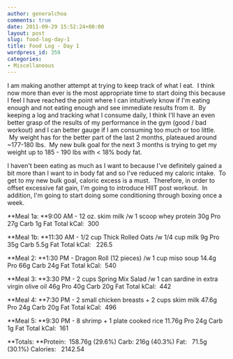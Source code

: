 ```yaml
---
author: generalchoa
comments: true
date: 2011-09-29 15:52:24+00:00
layout: post
slug: food-log-day-1
title: Food Log - Day 1
wordpress_id: 359
categories:
- Miscellaneous
---
```


I am making another attempt at trying to keep track of what I eat.  I think now more than ever is the most appropriate time to start doing this because I feel I have reached the point where I can intuitively know if I'm eating enough and not eating enough and see immediate results from it.  By keeping a log and tracking what I consume daily, I think I'll have an even better grasp of the results of my performance in the gym (good / bad workout) and I can better gauge if I am consuming too much or too little.  My weight has for the better part of the last 2 months, plateaued around ~177-180 lbs.  My new bulk goal for the next 3 months is trying to get my weight up to 185 - 190 lbs with < 18% body fat.

I haven't been eating as much as I want to because I've definitely gained a bit more than I want to in body fat and so I've reduced my caloric intake.  To get to my new bulk goal, caloric excess is a must.  Therefore, in order to offset excessive fat gain, I'm going to introduce HIIT post workout.  In addition, I'm going to start doing some conditioning through boxing once a week.

**Meal 1a:
**9:00 AM - 12 oz. skim milk /w 1 scoop whey protein
30g Pro
27g Carb
1g Fat
Total kCal:  300

**Meal 1b:
**11:30 AM - 1/2 cup Thick Rolled Oats /w 1/4 cup milk
9g Pro
35g Carb
5.5g Fat
Total kCal:   226.5

**Meal 2:
**1:30 PM - Dragon Roll (12 pieces) /w 1 cup miso soup
14.4g Pro
66g Carb
24g Fat
Total kCal:  540

**Meal 3:
**3:30 PM - 2 cups Spring Mix Salad /w 1 can sardine in extra virgin olive oil
46g Pro
40g Carb
20g Fat
Total kCal:  442

**Meal 4:
**7:30 PM - 2 small chicken breasts + 2 cups skim milk
47.6g Pro
24g Carb
20g Fat
Total kCal:  496

**Meal 5:
**9:30 PM - 8 shrimp + 1 plate cooked rice
11.76g Pro
24g Carb
1g Fat
Total kCal:  161

**Totals:
**Protein:  158.76g (29.6%)
Carb: 216g (40.3%)
Fat:   71.5g (30.1%)
Calories:   2142.54
